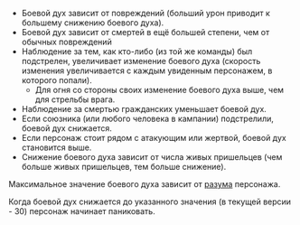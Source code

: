 - Боевой дух зависит от повреждений (больший урон приводит к большему
  снижению боевого духа).
- Боевой дух зависит от смертей в ещё большей степени, чем от обычных
  повреждений
- Наблюдение за тем, как кто-либо (из той же команды) был подстрелен,
  увеличивает изменение боевого духа (скорость изменения увеличивается с
  каждым увиденным персонажем, в которого попали).
  - Для огня со стороны своих изменение боевого духа выше, чем для
    стрельбы врага.
- Наблюдение за смертью гражданских уменьшает боевой дух.
- Если союзника (или любого человека в кампании) подстрелили, боевой дух
  снижается.
- Если персонаж стоит рядом с атакующим или жертвой, боевой дух
  становится выше.
- Снижение боевого духа зависит от числа живых пришельцев (чем больше
  живых пришельцев, тем больше снижение).

Максимальное значение боевого духа зависит от
[разума](Навыки/разум "wikilink") персонажа.

Когда боевой дух снижается до указанного значения (в текущей версии -
30) персонаж начинает паниковать.